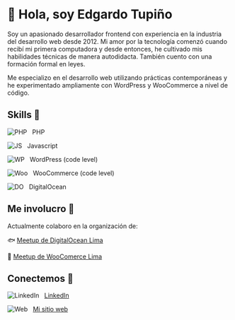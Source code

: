 # 👋 Hola, soy Edgardo Tupiño

Soy un apasionado desarrollador frontend con experiencia en la industria del desarrollo web desde 2012. Mi amor por la tecnología comenzó cuando recibí mi primera computadora y desde entonces, he cultivado mis habilidades técnicas de manera autodidacta. También cuento con una formación formal en leyes.

Me especializo en el desarrollo web utilizando prácticas contemporáneas y he experimentado ampliamente con WordPress y WooCommerce a nivel de código.


## Skills  💪

![PHP](https://drive.google.com/uc?id=1LPqVOG2zmKX_N_sJFB2ljT6-Ts90Mmux) &nbsp; PHP

![JS](https://drive.google.com/uc?id=1YTrYW48DVlhOM9HXNDtV2Q9UXXPstoxC) &nbsp; Javascript

![WP](https://drive.google.com/uc?id=1We8c80k2wNSr1myOvDaJdyLKfAkiNx4Q) &nbsp; WordPress (code level)

![Woo](https://drive.google.com/uc?id=1-aLu41_AnDmU0Dixm_4ulzUrbnwf1cmT) &nbsp; WooCommerce (code level)

![DO](https://drive.google.com/uc?id=1XqSiiFoIpJYhj-vdiM8AEG26fO2i-aSK) &nbsp; DigitalOcean


## Me involucro 🔗

Actualmente colaboro en la organización de:

🐟 [Meetup de DigitalOcean Lima](https://www.meetup.com/es-ES/DigitalOceanLima/)

🛒 [Meetup de WooComerce Lima](https://www.meetup.com/es-ES/Lima-WooCommerce-Meetup/) 


## Conectemos 📨

![LinkedIn](https://drive.google.com/uc?id=1Zp_ureUaGhsZo1lIUx6FuVUBid43FBiT) &nbsp; [LinkedIn](https://www.linkedin.com/in/edgardotupino/)

![Web](https://drive.google.com/uc?id=1xAk7IsI4rjQQviqRBouWDchRnbMvk5Ld) &nbsp; [Mi sitio web](https://edgardo.tupino.com)

